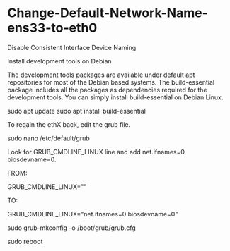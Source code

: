 # Change-Default-Network-Name-ens33-to-eth0
Disable Consistent Interface Device Naming

Install development tools on Debian

The development tools packages are available under default apt repositories for most of the Debian based systems. The build-essential package includes all the packages as dependencies required for the development tools. You can simply install build-essential on Debian Linux.

sudo apt update
sudo apt install build-essential


To regain the ethX back, edit the grub file.

sudo nano /etc/default/grub

Look for GRUB_CMDLINE_LINUX line and add net.ifnames=0 biosdevname=0.

FROM:

GRUB_CMDLINE_LINUX=""

TO:

GRUB_CMDLINE_LINUX="net.ifnames=0 biosdevname=0"

sudo grub-mkconfig -o /boot/grub/grub.cfg

sudo reboot


